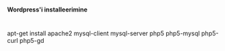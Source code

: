 #
**Wordpress'i installeerimine**
#
apt-get install apache2 mysql-client mysql-server php5 php5-mysql php5-curl php5-gd
